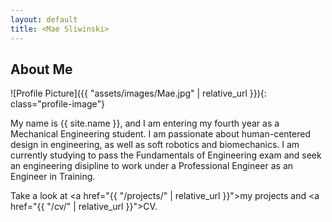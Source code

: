 ```yaml
---
layout: default
title: <Mae Sliwinski>
---
```


## About Me


![Profile Picture]({{ "assets/images/Mae.jpg" | relative_url }}){: class="profile-image"}

 
My name is {{ site.name }}, and I am entering my fourth year as a Mechanical Engineering student. I am passionate about human-centered design in engineering, as well as soft robotics and biomechanics. I am currently studying to pass the Fundamentals of Engineering exam and seek an engineering disipline to work under a Professional Engineer as an Engineer in Training. 

Take a look at <a href="{{ "/projects/" | relative_url }}">my projects</a> and <a href="{{ "/cv/" | relative_url }}">CV</a>.
